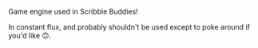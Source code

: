 ﻿Game engine used in Scribble Buddies!

In constant flux, and probably shouldn't be used except to poke around if you'd like 🙃.